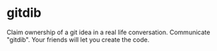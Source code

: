 # gitdib
Claim ownership of a git idea in a real life conversation.
Communicate "gitdib".
Your friends will let you create the code.
